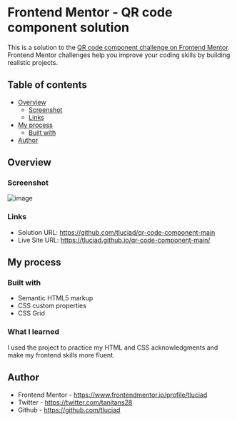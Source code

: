 # Frontend Mentor - QR code component solution

This is a solution to the [QR code component challenge on Frontend Mentor](https://www.frontendmentor.io/challenges/qr-code-component-iux_sIO_H). Frontend Mentor challenges help you improve your coding skills by building realistic projects. 

## Table of contents

- [Overview](#overview)
  - [Screenshot](#screenshot)
  - [Links](#links)
- [My process](#my-process)
  - [Built with](#built-with)
 - [Author](#author)


## Overview

### Screenshot

![image](https://user-images.githubusercontent.com/98775997/201145056-7e3807a7-e64e-4248-a29d-19d7627774e8.png)



### Links

- Solution URL: https://github.com/tluciad/qr-code-component-main
- Live Site URL: https://tluciad.github.io/qr-code-component-main/

## My process

### Built with

- Semantic HTML5 markup
- CSS custom properties
- CSS Grid

### What I learned

I used the project to practice my HTML and CSS acknowledgments and make my frontend skills more fluent.


## Author

- Frontend Mentor - https://www.frontendmentor.io/profile/tluciad
- Twitter - https://twitter.com/tanitans28
- Github - https://github.com/tluciad


